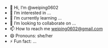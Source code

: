- 👋 Hi, I’m @weiping0602
- 👀 I’m interested in ...
- 🌱 I’m currently learning ...
- 💞️ I’m looking to collaborate on ...
- 📫 How to reach me weiping0602@gmail.com
- 😄 Pronouns: she/her
- ⚡ Fun fact: ...

<!---
weiping0602/weiping0602 is a ✨ special ✨ repository because its `README.md` (this file) appears on your GitHub profile.
You can click the Preview link to take a look at your changes.
--->
